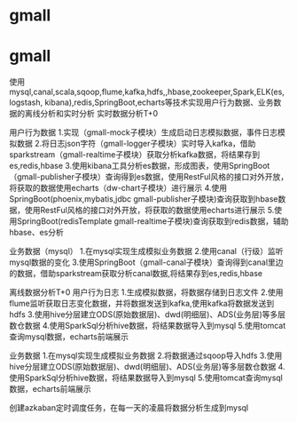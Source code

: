 # gmall
# gmall
使用mysql,canal,scala,sqoop,flume,kafka,hdfs,,hbase,zookeeper,Spark,ELK(es, logstash, kibana),redis,SpringBoot,echarts等技术实现用户行为数据、业务数据的离线分析和实时分析
实时数据分析T+0

用户行为数据
1.实现（gmall-mock子模块）生成启动日志模拟数据，事件日志模拟数据
2.将日志json字符（gmall-logger子模块）实时导入kafka，借助sparkstream（gmall-realtime子模块）获取分析kafka数据，将结果存到es,redis,hbase
3.使用kibana工具分析es数据，形成图表，使用SpringBoot（gmall-publisher子模块）查询得到es数据，使用RestFul风格的接口对外开放，将获取的数据使用echarts（dw-chart子模块）进行展示
4.使用SpringBoot(phoenix,mybatis,jdbc gmall-publisher子模块)查询获取到hbase数据，使用RestFul风格的接口对外开放，将获取的数据使用echarts进行展示
5.使用SpringBoot(redisTemplate gmall-realtime子模块)查询获取到redis数据，辅助hbase、es分析

业务数据（mysql）
1.在mysql实现生成模拟业务数据
2.使用canal（行级）监听mysql数据的变化
3.使用SpringBoot（gmall-canal子模块）查询得到canal里边的数据，借助sparkstream获取分析canal数据,将结果存到es,redis,hbase


离线数据分析T+0
用户行为日志
1.生成模拟数据，将数据存储到日志文件
2.使用flume监听获取日志变化数据，并将数据发送到kafka,使用kafka将数据发送到hdfs
3.使用hive分层建立ODS(原始数据层)、dwd(明细层)、ADS(业务层)等多层数仓数据
4.使用SparkSql分析hive数据，将结果数据导入到mysql
5.使用tomcat查询mysql数据，echarts前端展示

业务数据
1.在mysql实现生成模拟业务数据
2.将数据通过sqoop导入hdfs
3.使用hive分层建立ODS(原始数据层)、dwd(明细层)、ADS(业务层)等多层数仓数据
4.使用SparkSql分析hive数据，将结果数据导入到mysql
5.使用tomcat查询mysql数据，echarts前端展示

创建azkaban定时调度任务，在每一天的凌晨将数据分析生成到mysql

